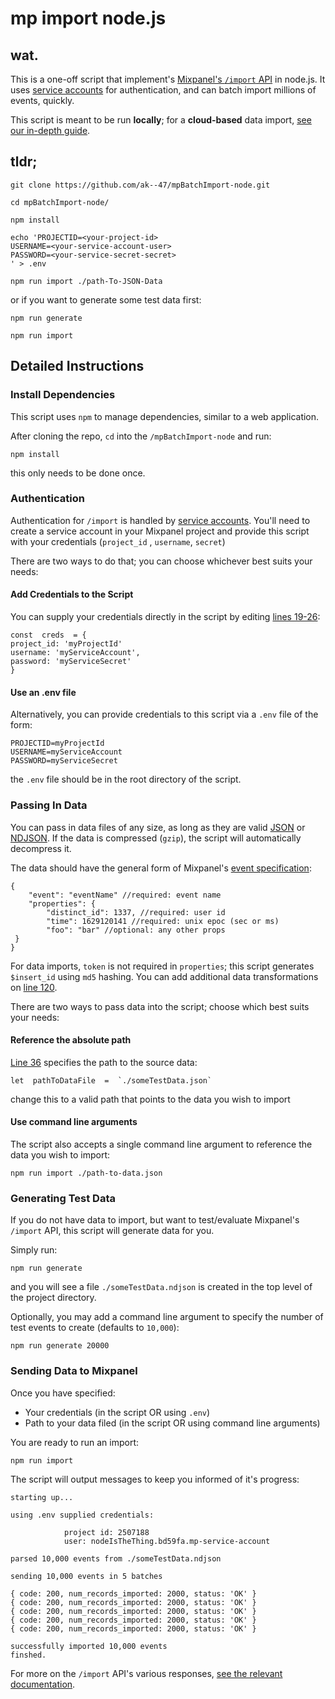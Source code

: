 # mp import node.js

## wat.

This is a one-off script that implement's [Mixpanel's `/import` API](https://developer.mixpanel.com/reference/events#import-events) in node.js. It uses [service accounts](https://developer.mixpanel.com/reference/authentication#service-accounts) for authentication, and can batch import millions of events, quickly.

This script is meant to be run **locally**; for a **cloud-based** data import, [see our in-depth guide](https://developer.mixpanel.com/docs/cloud-ingestion).

## tldr;
```
git clone https://github.com/ak--47/mpBatchImport-node.git

cd mpBatchImport-node/

npm install

echo 'PROJECTID=<your-project-id>
USERNAME=<your-service-account-user>
PASSWORD=<your-service-secret-secret>
' > .env

npm run import ./path-To-JSON-Data
```

or if you want to generate some test data first:

```
npm run generate

npm run import
```

## Detailed Instructions

### Install Dependencies

This script uses `npm` to manage dependencies, similar to a web application. 

After cloning the repo, `cd` into the `/mpBatchImport-node` and run:

```
npm install
```

this only needs to be done once.

### Authentication

Authentication for `/import` is handled by  [service accounts](https://developer.mixpanel.com/reference/authentication#service-accounts). You'll need to create a service account in your Mixpanel project and provide this script with your credentials (`project_id` , `username`, `secret`)

There are two ways to do that; you can choose whichever best suits your needs:

#### Add Credentials to the Script
You can supply your credentials directly in the script by editing [lines 19-26](https://github.com/ak--47/mpBatchImport-node/blob/main/index.js#L19-L26):

```
const  creds  = {
project_id: 'myProjectId'
username: 'myServiceAccount',
password: 'myServiceSecret'  
}
```


#### Use an .env file

Alternatively, you can provide credentials to this script via a `.env` file of the form:

```
PROJECTID=myProjectId
USERNAME=myServiceAccount
PASSWORD=myServiceSecret
```
the `.env` file should be in the root directory of the script.

### Passing In Data

You can pass in data files of any size, as long as they are valid [JSON](https://jsonlint.com/) or [NDJSON](http://ndjson.org/). If the data is compressed (`gzip`), the script will automatically decompress it.

The data should have the general form of Mixpanel's [event specification](https://developer.mixpanel.com/reference/events#track-event):

```
{
	"event": "eventName" //required: event name
	"properties": {
		"distinct_id": 1337, //required: user id
		"time": 1629120141 //required: unix epoc (sec or ms)
		"foo": "bar" //optional: any other props
 }
}
```

For data imports, `token` is not required in `properties`; this script generates `$insert_id` using `md5` hashing. You can add additional data transformations on [line 120](https://github.com/ak--47/mpBatchImport-node/blob/main/index.js#L120-L122).

There are two ways to pass data into the script; choose which best suits your needs:

#### Reference the absolute path

[Line 36](https://github.com/ak--47/mpBatchImport-node/blob/main/index.js#L36) specifies the path to the source data:

```
let  pathToDataFile  =  `./someTestData.json`
```

change this to a valid path that points to the data you wish to import

#### Use command line arguments

The script also accepts a single command line argument to reference the data you wish to import:

```
npm run import ./path-to-data.json
```

### Generating Test Data

If you do not have data to import, but want to test/evaluate Mixpanel's `/import` API, this script will generate data for you.

Simply run:
```
npm run generate
```

and you will see a file `./someTestData.ndjson` is created in the top level of the project directory.

Optionally, you may add a command line argument to specify the number of test events to create (defaults to `10,000`):

```
npm run generate 20000
```

### Sending Data to Mixpanel

Once you have specified:

 - Your credentials (in the script OR using `.env`)
 - Path to your data filed (in the script OR using command line arguments)

You are ready to run an import:

```
npm run import
```

The script will output messages to keep you informed of it's progress:

```
starting up...

using .env supplied credentials:

            project id: 2507188
            user: nodeIsTheThing.bd59fa.mp-service-account
        
parsed 10,000 events from ./someTestData.ndjson

sending 10,000 events in 5 batches

{ code: 200, num_records_imported: 2000, status: 'OK' }
{ code: 200, num_records_imported: 2000, status: 'OK' }
{ code: 200, num_records_imported: 2000, status: 'OK' }
{ code: 200, num_records_imported: 2000, status: 'OK' }
{ code: 200, num_records_imported: 2000, status: 'OK' }

successfully imported 10,000 events
finshed.
```

For more on the `/import` API's various responses, [see the relevant documentation](https://developer.mixpanel.com/reference/events#import-events).

